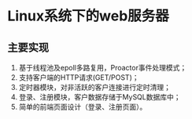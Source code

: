 # Linux系统下的web服务器
## 主要实现
1. 基于线程池及epoll多路复用，Proactor事件处理模式；
2. 支持客户端的HTTP请求(GET/POST)；
3. 定时器模块，对非活跃的客户连接进行定时清理；
4. 登录、注册模块，客户数据存储于MySQL数据库中；
5. 简单的前端页面设计（登录、注册页面）。
